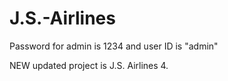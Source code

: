 # J.S.-Airlines

Password for admin is 1234 and user ID is "admin"

NEW updated project is J.S. Airlines 4.
